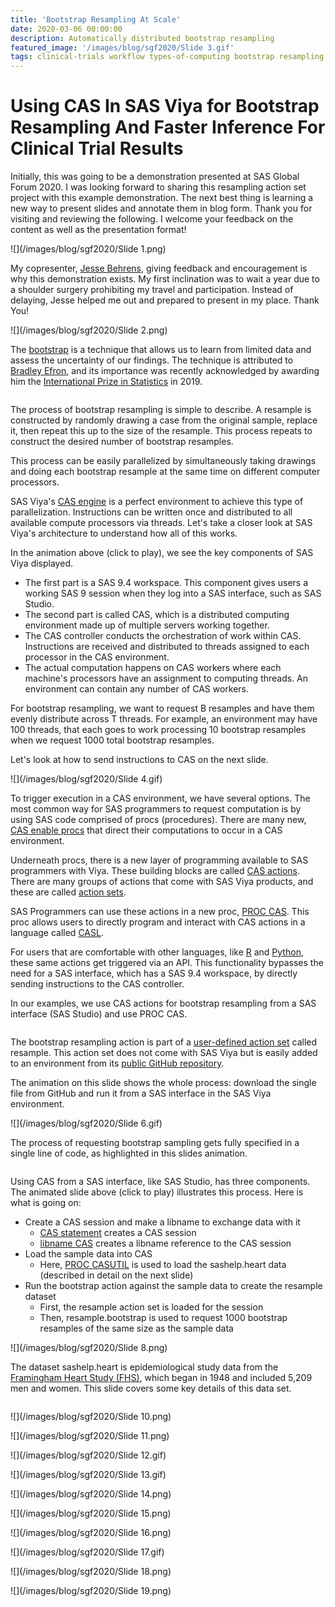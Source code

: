 ```yaml
---
title: 'Bootstrap Resampling At Scale'
date: 2020-03-06 00:00:00
description: Automatically distributed bootstrap resampling
featured_image: '/images/blog/sgf2020/Slide 3.gif'
tags: clinical-trials workflow types-of-computing bootstrap resampling
---
```


# Using CAS In SAS Viya for Bootstrap Resampling And Faster Inference For Clinical Trial Results
Initially, this was going to be a demonstration presented at SAS Global Forum 2020.  I was looking forward to sharing this resampling action set project with this example demonstration.  The next best thing is learning a new way to present slides and annotate them in blog form.  Thank you for visiting and reviewing the following.  I welcome your feedback on the content as well as the presentation format!

![](/images/blog/sgf2020/Slide 1.png)

My copresenter, [Jesse Behrens](https://github.com/jessebehrens), giving feedback and encouragement is why this demonstration exists.  My first inclination was to wait a year due to a shoulder surgery prohibiting my travel and participation.  Instead of delaying, Jesse helped me out and prepared to present in my place.  Thank You!

![](/images/blog/sgf2020/Slide 2.png)

The [bootstrap](https://en.wikipedia.org/wiki/Bootstrapping_(statistics)) is a technique that allows us to learn from limited data and assess the uncertainty of our findings.  The technique is attributed to [Bradley Efron](http://statweb.stanford.edu/~ckirby/brad/), and its importance was recently acknowledged by awarding him the [International Prize in Statistics](https://statprize.org/previouswinners.cfm) in 2019.  

<img data-gifffer="/images/blog/sgf2020/Slide 3.gif">

The process of bootstrap resampling is simple to describe.  A resample is constructed by randomly drawing a case from the original sample, replace it, then repeat this up to the size of the resample.  This process repeats to construct the desired number of bootstrap resamples.  

This process can be easily parallelized by simultaneously taking drawings and doing each bootstrap resample at the same time on different computer processors. 

SAS Viya's [CAS engine](https://documentation.sas.com/?docsetId=viyaov&docsetTarget=n00000sasviya000architecture.htm&docsetVersion=3.5&locale=en#n08ohiggqnx6hsn1cx1b1cm41011) is a perfect environment to achieve this type of parallelization.  Instructions can be written once and distributed to all available compute processors via threads.  Let's take a closer look at SAS Viya's architecture to understand how all of this works.

In the animation above (click to play), we see the key components of SAS Viya displayed.  
- The first part is a SAS 9.4 workspace.  This component gives users a working SAS 9 session when they log into a SAS interface, such as SAS Studio.
- The second part is called CAS, which is a distributed computing environment made up of multiple servers working together.
- The CAS controller conducts the orchestration of work within CAS. Instructions are received and distributed to threads assigned to each processor in the CAS environment.
- The actual computation happens on CAS workers where each machine's processors have an assignment to computing threads. An environment can contain any number of CAS workers.

For bootstrap resampling, we want to request B resamples and have them evenly distribute across T threads.  For example, an environment may have 100 threads, that each goes to work processing 10 bootstrap resamples when we request 1000 total bootstrap resamples.

Let's look at how to send instructions to CAS on the next slide.

![](/images/blog/sgf2020/Slide 4.gif)

To trigger execution in a CAS environment, we have several options.  The most common way for SAS programmers to request computation is by using SAS code comprised of procs (procedures).  There are many new, [CAS enable procs](https://documentation.sas.com/?cdcId=pgmsascdc&cdcVersion=9.4_3.5&docsetId=allprodsproc&docsetTarget=p1o1v16by0iotvn10m0jzzv9i3y8.htm&locale=en) that direct their computations to occur in a CAS environment.  

Underneath procs, there is a new layer of programming available to SAS programmers with Viya.  These building blocks are called [CAS actions](https://documentation.sas.com/?cdcId=pgmsascdc&cdcVersion=9.4_3.5&docsetId=allprodsactions&docsetTarget=actionsByName.htm&locale=en).  There are many groups of actions that come with SAS Viya products, and these are called [action sets](https://documentation.sas.com/?cdcId=pgmsascdc&cdcVersion=9.4_3.5&docsetId=allprodsactions&docsetTarget=actionSetsByName.htm&locale=en). 

SAS Programmers can use these actions in a new proc, [PROC CAS](https://documentation.sas.com/?cdcId=pgmsascdc&cdcVersion=9.4_3.5&docsetId=proccas&docsetTarget=n1gq4olyaoyw7kn1g4hvz6gyoxoj.htm&locale=en).   This proc allows users to directly program and interact with CAS actions in a language called [CASL](https://documentation.sas.com/?cdcId=pgmsascdc&cdcVersion=9.4_3.5&docsetId=casl&docsetTarget=titlepage.htm&locale=en).

For users that are comfortable with other languages, like [R]() and [Python](https://documentation.sas.com/?cdcId=pgmsascdc&cdcVersion=9.4_3.5&docsetId=caspg3&docsetTarget=titlepage.htm&locale=en), these same actions get triggered via an API.  This functionality bypasses the need for a SAS interface, which has a SAS 9.4 workspace, by directly sending instructions to the CAS controller.

In our examples, we use CAS actions for bootstrap resampling from a SAS interface (SAS Studio) and use PROC CAS.

<img data-gifffer="/images/blog/sgf2020/Slide 5.gif">

The bootstrap resampling action is part of a [user-defined action set](https://documentation.sas.com/?cdcId=pgmsascdc&cdcVersion=9.4_3.5&docsetId=caspg&docsetTarget=cas-builtins-defineactionset.htm&locale=en) called resample.  This action set does not come with SAS Viya but is easily added to an environment from its [public GitHub repository](https://github.com/statmike/Resampling-Methods-in-SAS-Viya).  

The animation on this slide shows the whole process: download the single file from GitHub and run it from a SAS interface in the SAS Viya environment.  

![](/images/blog/sgf2020/Slide 6.gif)

The process of requesting bootstrap sampling gets fully specified in a single line of code, as highlighted in this slides animation. 

<img data-gifffer="/images/blog/sgf2020/Slide 7.gif">

Using CAS from a SAS interface, like SAS Studio, has three components.  The animated slide above (click to play) illustrates this process.  Here is what is going on:

- Create a CAS session and make a libname to exchange data with it
    - [CAS statement](https://documentation.sas.com/?cdcId=pgmsascdc&cdcVersion=9.4_3.5&docsetId=casref&docsetTarget=n0z3r80fjqpobvn1lvegno9gefni.htm&locale=en) creates a CAS session
    - [libname CAS](https://documentation.sas.com/?cdcId=pgmsascdc&cdcVersion=9.4_3.5&docsetId=casref&docsetTarget=p0lti7m8oeo1bqn1nnq84mco40ut.htm&locale=en) creates a libname reference to the CAS session
- Load the sample data into CAS
    - Here, [PROC CASUTIL](https://documentation.sas.com/?cdcId=pgmsascdc&cdcVersion=9.4_3.5&docsetId=casref&docsetTarget=p1momv516ndlt7n1vhgva4urpuk6.htm&locale=en) is used to load the sashelp.heart data (described in detail on the next slide)
- Run the bootstrap action against the sample data to create the resample dataset
    - First, the resample action set is loaded for the session
    - Then, resample.bootstrap is used to request 1000 bootstrap resamples of the same size as the sample data

![](/images/blog/sgf2020/Slide 8.png)

The dataset sashelp.heart is epidemiological study data from the [Framingham Heart Study (FHS)](https://www.nhlbi.nih.gov/science/framingham-heart-study-fhs), which began in 1948 and included 5,209 men and women.  This slide covers some key details of this data set.

<img data-gifffer="/images/blog/sgf2020/Slide 9.gif">

![](/images/blog/sgf2020/Slide 10.png)

![](/images/blog/sgf2020/Slide 11.png)

![](/images/blog/sgf2020/Slide 12.gif)

![](/images/blog/sgf2020/Slide 13.gif)

![](/images/blog/sgf2020/Slide 14.png)

![](/images/blog/sgf2020/Slide 15.png)

![](/images/blog/sgf2020/Slide 16.png)

![](/images/blog/sgf2020/Slide 17.gif)

![](/images/blog/sgf2020/Slide 18.png)

![](/images/blog/sgf2020/Slide 19.png)

<img data-gifffer="/images/blog/sgf2020/Slide 20.gif">

<script type="text/javascript" src="/js/gifffer.min.js"></script>

<script>window.onload=function(){Gifffer();}</script>

